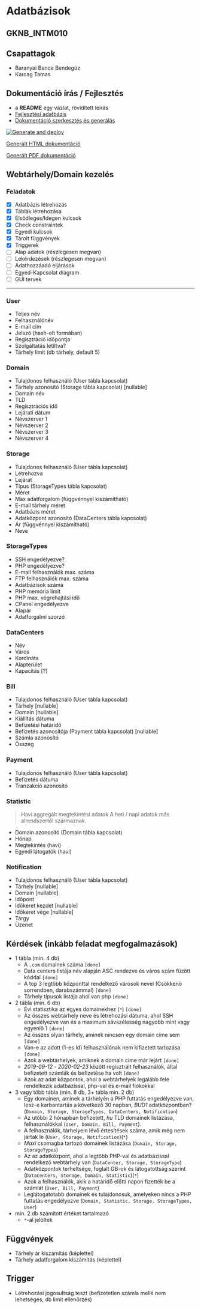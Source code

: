 # Adatbázisok

## GKNB_INTM010

## Csapattagok

- Baranyai Bence Bendegúz
- Karcag Tamas

## Dokumentáció írás / Fejlesztés

- a **README** egy vázlat, rövidített leírás
- [Fejlesztési adatbázis](README.devdb.md)
- [Dokumentáció szerkesztés és generálás](pdf/)

[![Generate and deploy](https://github.com/sze-plusplusplus/adatbazisok/actions/workflows/pages.yml/badge.svg)](https://github.com/sze-plusplusplus/adatbazisok/actions/workflows/pages.yml)

[Generált HTML dokumentáció](https://sze-plusplusplus.github.io/adatbazisok/)

[Generált PDF dokumentáció](https://sze-plusplusplus.github.io/adatbazisok/webtarhely_adatbazis_plusplusplus.pdf)

## Webtárhely/Domain kezelés

### Feladatok

- [x] Adatbázis létrehozás
- [x] Táblák létrehozása
- [x] Elsődleges/Idegen kulcsok
- [x] Check constraintek
- [x] Egyedi kulcsok
- [x] Tárolt függvények
- [x] Triggerek
- [ ] Alap adatok (részlegesen megvan)
- [ ] Lekérdezések (részlegesen megvan)
- [ ] Adathozzáadó eljárások
- [ ] Egyed-Kapcsolat diagram
- [ ] GUI tervek

---

### User

- Teljes név
- Felhasználónév
- E-mail cím
- Jelszó (hash-elt formában)
- Regisztráció időpontja
- Szolgáltatás letiltva?
- Tárhely limit (db tárhely, default 5)

### Domain

- Tulajdonos felhasználó (User tábla kapcsolat)
- Tárhely azonosító (Storage tábla kapcsolat) [nullable]
- Domain név
- TLD
- Regisztrációs idő
- Lejárati dátum
- Névszerver 1
- Névszerver 2
- Névszerver 3
- Névszerver 4

### Storage

- Tulajdonos felhasználó (User tábla kapcsolat)
- Létrehozva
- Lejárat
- Típus (StorageTypes tábla kapcsolat)
- Méret
- Max adatforgalom (függvénnyel kiszámítható)
- E-mail tárhely méret
- Adatbázis méret
- Adatközpont azonosító (DataCenters tábla kapcsolat)
- Ár (függvénnyel kiszámítható)
- Neve

### StorageTypes

- SSH engedélyezve?
- PHP engedélyezve?
- E-mail felhasználók max. száma
- FTP felhasználók max. száma
- Adatbázisok száma
- PHP memória limit
- PHP max. végrehajtási idő
- CPanel engedélyezve
- Alapár
- Adatforgalmi szorzó

### DataCenters

- Név
- Város
- Kordináta
- Alapterület
- Kapacitás [?]

### Bill

- Tulajdonos felhasználó (User tábla kapcsolat)
- Tárhely [nullable]
- Domain [nullable]
- Kiállítás dátuma
- Befizetési határidő
- Befizetés azonosítója (Payment tábla kapcsolat) [nullable]
- Számla azonosító
- Összeg

### Payment

- Tulajdonos felhasználó (User tábla kapcsolat)
- Befizetés dátuma
- Tranzakció azonosító

### Statistic

> Havi aggregált megtekintési adatok
> A heti / napi adatok más alrendszertől származnak.

- Domain azonosító (Domain tábla kapcsolat)
- Hónap
- Megtekintés (havi)
- Egyedi látogatók (havi)

### Notification

- Tulajdonos felhasználó (User tábla kapcsolat)
- Tárhely [nullable]
- Domain [nullable]
- Időpont
- Időkeret kezdet [nullable]
- Időkeret vége [nullable]
- Tárgy
- Üzenet

## Kérdések (inkább feladat megfogalmazások)

- 1 tábla (min. 4 db)
  - A `.com` domainek száma `[done]`
  - Data centers listája név alapján ASC rendezve és város szám füzött kóddal `[done]`
  - A top 3 legtöbb központtal rendelkező városok nevei (Csökkenő sorrendben, darabszámmal) `[done]`
  - Tárhely típusok listája ahol van php `[done]`
- 2 tábla (min. 6 db)
  - Évi statisztika az egyes domainekhez (`*`) `[done]`
  - Az összes webtárhely neve és létrehozási dátuma, ahol SSH engedélyezve van és a maximum sávszélesség nagyobb mint vagy egyenlő 1 `[done]`
  - Az összes olyan tárhely, aminek nincsen egy domain címe sem `[done]`
  - Van-e az adott (1-es Id) felhasználónak nem kifizetett tartozása `[done]`
  - Azok a webtárhelyek, amiknek a domain címe már lejárt `[done]`
  - _2019-09-12_ - _2020-02-23_ között regisztrált felhasználók, által befizetett számlák és befizetése ha volt `[done]`
  - Azok az adat központok, ahol a webtárhelyek legalább fele rendelkezik adatbázissal, php-val és e-mail fiókokkal
- 3 vagy több tábla (min. 8 db, 3+ tábla min. 2 db)
  - Egy domainen, aminek a tárhelyén a PHP futtatás engedélyezve van, lesz-e karbantartás a következő 30 napban, _BUD1_ adatközpontban? (`Domain, Storage, StorageTypes, DataCenters, Notification`)
  - Az utóbbi 2 hónapban befizetett, _hu_ TLD domainek listázása, felhasználókkal (`User, Domain, Bill, Payment`).
  - A felhasználók, tárhelyein lévő értesítések száma, amik még nem jártak le (`User, Storage, Notification`)(`*`)
  - _Maxi_ csomagba tartozó domainek listázása (`Domain, Storage, StorageTypes`)
  - Az az adatközpont, ahol a legtöbb PHP-val és adatbázissal rendelkező webtárhely van (`DataCenter, Storage, StorageType`)
  - Adatközpontok terheltsége, foglalt GB-ok és látogatottság szerint (`DataCenters, Storage, Domain, Statistic`)(`*`)
  - Azok a felhasználók, akik a határidő előtti napon fizették be a számlát (`User, Bill, Payment`)
  - Leglátogatotabb domainek és tulajdonosuk, amelyeken nincs a PHP futtatás engedélyezve (`Domain, Statistic, Storage, StorageTypes, User`)
- min. 2 db számított értéket tartalmazó
  - `*`-al jelöltek

## Függvények

- Tárhely ár kiszámítás (képlettel)
- Tárhely adatforgalom kiszámítás (képlettel)

## Trigger

- Létrehozási jogosultság teszt (befizetetlen számla mellé nem lehetséges, db limit ellenőrzés)
